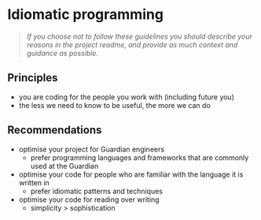 # Idiomatic programming

> _If you choose not to follow these guidelines you should describe your reasons in the project readme, and provide as much context and guidance as possible._

## Principles

-   you are coding for the people you work with (including future you)
-   the less we need to know to be useful, the more we can do

## Recommendations

-   optimise your project for Guardian engineers
    -   prefer programming languages and frameworks that are commonly used at the Guardian
-   optimise your code for people who are familiar with the language it is written in
    -   prefer idiomatic patterns and techniques
-   optimise your code for reading over writing
    - simplicity > sophistication
